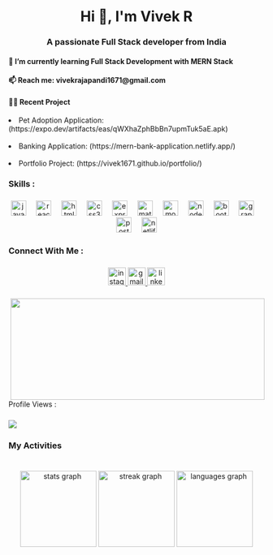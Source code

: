 <h1 align="center">Hi 👋, I'm Vivek R</h1>


<h3 align="center">A passionate Full Stack developer from India</h3>


<h4 align="left">🌱 I’m currently learning Full Stack Development with MERN Stack</h4>
<h4>📫 Reach me: vivekrajapandi1671@gmail.com </h4>
<h4 align="left">👨‍💻 Recent Project</h4>

<li>Pet Adoption Application: (https://expo.dev/artifacts/eas/qWXhaZphBbBn7upmTuk5aE.apk)</li>
<br />
<li>Banking Application: (https://mern-bank-application.netlify.app/) </li>
<br />
<li>Portfolio Project: (https://vivek1671.github.io/portfolio/)</li>


<h3 align="left">Skills :</h3>

###

<div align="center">
  <img src="https://skillicons.dev/icons?i=js" height="30" alt="javascript logo"  />
  <img width="12" />
  <img src="https://cdn.simpleicons.org/react/61DAFB" height="30" alt="react logo"  />
  <img width="12" />
  <img src="https://cdn.simpleicons.org/html5/E34F26" height="30" alt="html5 logo"  />
  <img width="12" />
  <img src="https://cdn.simpleicons.org/css3/1572B6" height="30" alt="css3 logo"  />
  <img width="12" />
  <img src="https://skillicons.dev/icons?i=express" height="30" alt="express logo"  />
  <img width="12" />
  <img src="https://cdn.jsdelivr.net/gh/devicons/devicon/icons/materialui/materialui-original.svg" height="30" alt="materialui logo"  />
  <img width="12" />
  <img src="https://cdn.simpleicons.org/mongodb/47A248" height="30" alt="mongodb logo"  />
  <img width="12" />
  <img src="https://cdn.simpleicons.org/nodedotjs/339933" height="30" alt="nodejs logo"  />
  <img width="12" />
  <img src="https://cdn.simpleicons.org/bootstrap/7952B3" height="30" alt="bootstrap logo"  />
  <img width="12" />
  <img src="https://cdn.simpleicons.org/graphql/E10098" height="30" alt="graphql logo"  />
  <img width="12" />
  <img src="https://cdn.simpleicons.org/postman/FF6C37" height="30" alt="postman logo"  />
  <img width="12" />
  <img src="https://cdn.simpleicons.org/netlify/00C7B7" height="30" alt="netlify logo"  />
</div>

###

<h3 align="left">Connect With Me :</h3>

###

<div align="center">
  <a href="https://www.instagram.com/vivek_r.16/" target="_blank">
    <img src="https://img.shields.io/static/v1?message=Instagram&logo=instagram&label=&color=E4405F&logoColor=white&labelColor=&style=for-the-badge" height="35" alt="instagram logo"  />
  </a>
  <a href="https://mail.google.com/mail/u/0/#inbox" target="_blank">
    <img src="https://img.shields.io/static/v1?message=Gmail&logo=gmail&label=&color=D14836&logoColor=white&labelColor=&style=for-the-badge" height="35" alt="gmail logo"  />
  </a>
  <a href="https://www.linkedin.com/in/vivek-rajapandi/" target="_blank">
    <img src="https://img.shields.io/static/v1?message=LinkedIn&logo=linkedin&label=&color=0077B5&logoColor=white&labelColor=&style=for-the-badge" height="35" alt="linkedin logo"  />
  </a>
</div>

###

<img align="right" height="200" width="500" src="https://miro.medium.com/v2/resize:fit:1360/1*nWQ_U5NKEfNeGCTfh_2-Mw.gif"  />

###

<p align="left">Profile Views :</p>

###

<img align="left" src="https://profile-counter.glitch.me/Vivek1671/count.svg?"  />

###

<br clear="both">

<h3 align="left">My Activities</h3>

###

<br clear="both">

<div align="center">
  <img src="https://github-readme-stats.vercel.app/api?username=Vivek1671&hide_title=false&hide_rank=false&show_icons=true&include_all_commits=true&count_private=true&disable_animations=false&theme=algolia&locale=en&hide_border=false" height="150" alt="stats graph"  />
  <img src="https://streak-stats.demolab.com?user=Vivek1671&locale=en&mode=daily&theme=aura_dark&hide_border=false&border_radius=5" height="150" alt="streak graph"  />
  <img src="https://github-readme-stats.vercel.app/api/top-langs?username=Vivek1671&locale=en&hide_title=false&layout=compact&card_width=320&langs_count=5&theme=rose_pine&hide_border=false" height="150" alt="languages graph"  />
</div>

###


###


###
